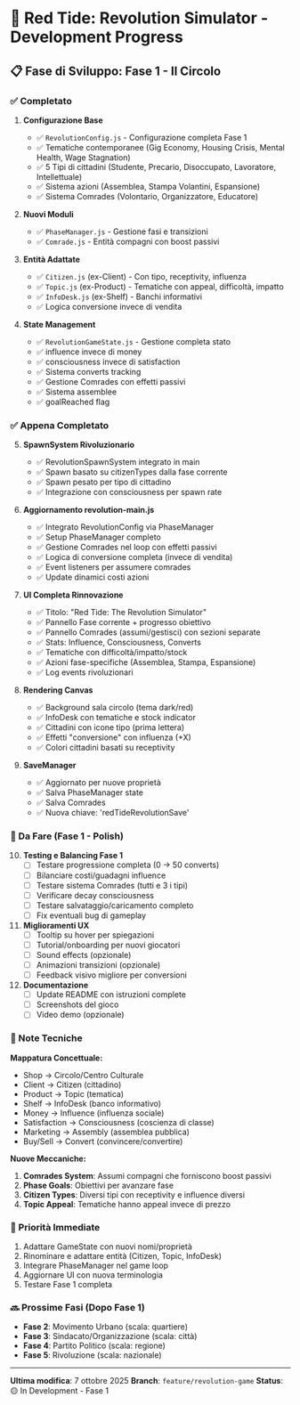 # 🚩 Red Tide: Revolution Simulator - Development Progress

## 📋 Fase di Sviluppo: Fase 1 - Il Circolo

### ✅ Completato

1. **Configurazione Base**
   - ✅ `RevolutionConfig.js` - Configurazione completa Fase 1
   - ✅ Tematiche contemporanee (Gig Economy, Housing Crisis, Mental Health, Wage Stagnation)
   - ✅ 5 Tipi di cittadini (Studente, Precario, Disoccupato, Lavoratore, Intellettuale)
   - ✅ Sistema azioni (Assemblea, Stampa Volantini, Espansione)
   - ✅ Sistema Comrades (Volontario, Organizzatore, Educatore)

2. **Nuovi Moduli**
   - ✅ `PhaseManager.js` - Gestione fasi e transizioni
   - ✅ `Comrade.js` - Entità compagni con boost passivi

3. **Entità Adattate**
   - ✅ `Citizen.js` (ex-Client) - Con tipo, receptivity, influenza
   - ✅ `Topic.js` (ex-Product) - Tematiche con appeal, difficoltà, impatto
   - ✅ `InfoDesk.js` (ex-Shelf) - Banchi informativi
   - ✅ Logica conversione invece di vendita

4. **State Management**
   - ✅ `RevolutionGameState.js` - Gestione completa stato
   - ✅ influence invece di money
   - ✅ consciousness invece di satisfaction
   - ✅ Sistema converts tracking
   - ✅ Gestione Comrades con effetti passivi
   - ✅ Sistema assemblee
   - ✅ goalReached flag

### ✅ Appena Completato

5. **SpawnSystem Rivoluzionario**
   - ✅ RevolutionSpawnSystem integrato in main
   - ✅ Spawn basato su citizenTypes dalla fase corrente
   - ✅ Spawn pesato per tipo di cittadino
   - ✅ Integrazione con consciousness per spawn rate

6. **Aggiornamento revolution-main.js**
   - ✅ Integrato RevolutionConfig via PhaseManager
   - ✅ Setup PhaseManager completo
   - ✅ Gestione Comrades nel loop con effetti passivi
   - ✅ Logica di conversione completa (invece di vendita)
   - ✅ Event listeners per assumere comrades
   - ✅ Update dinamici costi azioni

7. **UI Completa Rinnovazione**
   - ✅ Titolo: "Red Tide: The Revolution Simulator"
   - ✅ Pannello Fase corrente + progresso obiettivo
   - ✅ Pannello Comrades (assumi/gestisci) con sezioni separate
   - ✅ Stats: Influence, Consciousness, Converts
   - ✅ Tematiche con difficoltà/impatto/stock
   - ✅ Azioni fase-specifiche (Assemblea, Stampa, Espansione)
   - ✅ Log events rivoluzionari

8. **Rendering Canvas**
   - ✅ Background sala circolo (tema dark/red)
   - ✅ InfoDesk con tematiche e stock indicator
   - ✅ Cittadini con icone tipo (prima lettera)
   - ✅ Effetti "conversione" con influenza (+X)
   - ✅ Colori cittadini basati su receptivity

9. **SaveManager**
   - ✅ Aggiornato per nuove proprietà
   - ✅ Salva PhaseManager state
   - ✅ Salva Comrades
   - ✅ Nuova chiave: 'redTideRevolutionSave'

### 🚧 Da Fare (Fase 1 - Polish)

10. **Testing e Balancing Fase 1**
    - [ ] Testare progressione completa (0 → 50 converts)
    - [ ] Bilanciare costi/guadagni influence
    - [ ] Testare sistema Comrades (tutti e 3 i tipi)
    - [ ] Verificare decay consciousness
    - [ ] Testare salvataggio/caricamento completo
    - [ ] Fix eventuali bug di gameplay

11. **Miglioramenti UX**
    - [ ] Tooltip su hover per spiegazioni
    - [ ] Tutorial/onboarding per nuovi giocatori
    - [ ] Sound effects (opzionale)
    - [ ] Animazioni transizioni (opzionale)
    - [ ] Feedback visivo migliore per conversioni

12. **Documentazione**
    - [ ] Update README con istruzioni complete
    - [ ] Screenshots del gioco
    - [ ] Video demo (opzionale)

### 📝 Note Tecniche

**Mappatura Concettuale:**
- Shop → Circolo/Centro Culturale
- Client → Citizen (cittadino)
- Product → Topic (tematica)
- Shelf → InfoDesk (banco informativo)
- Money → Influence (influenza sociale)
- Satisfaction → Consciousness (coscienza di classe)
- Marketing → Assembly (assemblea pubblica)
- Buy/Sell → Convert (convincere/convertire)

**Nuove Meccaniche:**
1. **Comrades System**: Assumi compagni che forniscono boost passivi
2. **Phase Goals**: Obiettivi per avanzare fase
3. **Citizen Types**: Diversi tipi con receptivity e influence diversi
4. **Topic Appeal**: Tematiche hanno appeal invece di prezzo

### 🎯 Priorità Immediate

1. Adattare GameState con nuovi nomi/proprietà
2. Rinominare e adattare entità (Citizen, Topic, InfoDesk)
3. Integrare PhaseManager nel game loop
4. Aggiornare UI con nuova terminologia
5. Testare Fase 1 completa

### 🔜 Prossime Fasi (Dopo Fase 1)

- **Fase 2**: Movimento Urbano (scala: quartiere)
- **Fase 3**: Sindacato/Organizzazione (scala: città)
- **Fase 4**: Partito Politico (scala: regione)
- **Fase 5**: Rivoluzione (scala: nazionale)

---

**Ultima modifica**: 7 ottobre 2025
**Branch**: `feature/revolution-game`
**Status**: 🟡 In Development - Fase 1
